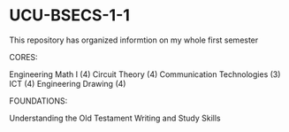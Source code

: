 # UCU-BSECS-1-1


This repository has organized informtion on my whole first semester


CORES:

Engineering Math I (4)
Circuit Theory (4)
Communication Technologies (3)
ICT (4)
Engineering Drawing (4)


FOUNDATIONS:

Understanding the Old Testament
Writing and Study Skills
